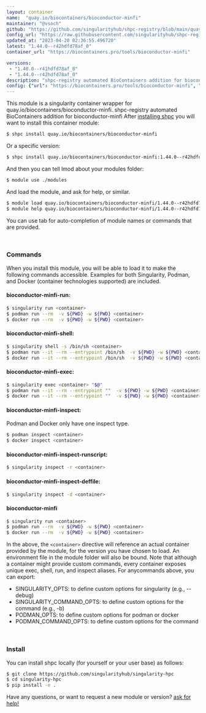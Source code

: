 ```yaml
---
layout: container
name:  "quay.io/biocontainers/bioconductor-minfi"
maintainer: "@vsoch"
github: "https://github.com/singularityhub/shpc-registry/blob/main/quay.io/biocontainers/bioconductor-minfi/container.yaml"
config_url: "https://raw.githubusercontent.com/singularityhub/shpc-registry/main/quay.io/biocontainers/bioconductor-minfi/container.yaml"
updated_at: "2023-04-20 02:36:55.496720"
latest: "1.44.0--r42hdfd78af_0"
container_url: "https://biocontainers.pro/tools/bioconductor-minfi"

versions:
 - "1.40.0--r41hdfd78af_0"
 - "1.44.0--r42hdfd78af_0"
description: "shpc-registry automated BioContainers addition for bioconductor-minfi"
config: {"url": "https://biocontainers.pro/tools/bioconductor-minfi", "maintainer": "@vsoch", "description": "shpc-registry automated BioContainers addition for bioconductor-minfi", "latest": {"1.44.0--r42hdfd78af_0": "sha256:5cd3232ce6c509160e16b28dc2e69e25d1de0acd30e5c1b25b30982564793bb3"}, "tags": {"1.40.0--r41hdfd78af_0": "sha256:3b8cf01b2ebf1e9b3d7df41b95860ae364788be98b3c352f617d7bd002438d96", "1.44.0--r42hdfd78af_0": "sha256:5cd3232ce6c509160e16b28dc2e69e25d1de0acd30e5c1b25b30982564793bb3"}, "docker": "quay.io/biocontainers/bioconductor-minfi"}
---
```


This module is a singularity container wrapper for quay.io/biocontainers/bioconductor-minfi.
shpc-registry automated BioContainers addition for bioconductor-minfi
After [installing shpc](#install) you will want to install this container module:


```bash
$ shpc install quay.io/biocontainers/bioconductor-minfi
```

Or a specific version:

```bash
$ shpc install quay.io/biocontainers/bioconductor-minfi:1.44.0--r42hdfd78af_0
```

And then you can tell lmod about your modules folder:

```bash
$ module use ./modules
```

And load the module, and ask for help, or similar.

```bash
$ module load quay.io/biocontainers/bioconductor-minfi/1.44.0--r42hdfd78af_0
$ module help quay.io/biocontainers/bioconductor-minfi/1.44.0--r42hdfd78af_0
```

You can use tab for auto-completion of module names or commands that are provided.

<br>

### Commands

When you install this module, you will be able to load it to make the following commands accessible.
Examples for both Singularity, Podman, and Docker (container technologies supported) are included.

#### bioconductor-minfi-run:

```bash
$ singularity run <container>
$ podman run --rm  -v ${PWD} -w ${PWD} <container>
$ docker run --rm  -v ${PWD} -w ${PWD} <container>
```

#### bioconductor-minfi-shell:

```bash
$ singularity shell -s /bin/sh <container>
$ podman run --it --rm --entrypoint /bin/sh  -v ${PWD} -w ${PWD} <container>
$ docker run --it --rm --entrypoint /bin/sh  -v ${PWD} -w ${PWD} <container>
```

#### bioconductor-minfi-exec:

```bash
$ singularity exec <container> "$@"
$ podman run --it --rm --entrypoint ""  -v ${PWD} -w ${PWD} <container> "$@"
$ docker run --it --rm --entrypoint ""  -v ${PWD} -w ${PWD} <container> "$@"
```

#### bioconductor-minfi-inspect:

Podman and Docker only have one inspect type.

```bash
$ podman inspect <container>
$ docker inspect <container>
```

#### bioconductor-minfi-inspect-runscript:

```bash
$ singularity inspect -r <container>
```

#### bioconductor-minfi-inspect-deffile:

```bash
$ singularity inspect -d <container>
```



#### bioconductor-minfi

```bash
$ singularity run <container>
$ podman run --rm  -v ${PWD} -w ${PWD} <container>
$ docker run --rm  -v ${PWD} -w ${PWD} <container>
```


In the above, the `<container>` directive will reference an actual container provided
by the module, for the version you have chosen to load. An environment file in the
module folder will also be bound. Note that although a container
might provide custom commands, every container exposes unique exec, shell, run, and
inspect aliases. For anycommands above, you can export:

 - SINGULARITY_OPTS: to define custom options for singularity (e.g., --debug)
 - SINGULARITY_COMMAND_OPTS: to define custom options for the command (e.g., -b)
 - PODMAN_OPTS: to define custom options for podman or docker
 - PODMAN_COMMAND_OPTS: to define custom options for the command

<br>

### Install

You can install shpc locally (for yourself or your user base) as follows:

```bash
$ git clone https://github.com/singularityhub/singularity-hpc
$ cd singularity-hpc
$ pip install -e .
```

Have any questions, or want to request a new module or version? [ask for help!](https://github.com/singularityhub/singularity-hpc/issues)